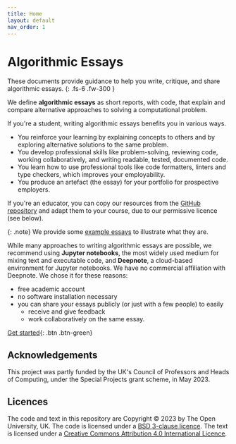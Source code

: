 ```yaml
---
title: Home
layout: default
nav_order: 1
---
```


# Algorithmic Essays

These documents provide guidance to help you write, critique, and share algorithmic essays.
{: .fs-6 .fw-300 }

We define **algorithmic essays** as short reports, with code, that
explain and compare alternative approaches to solving a computational problem.

If you're a student, writing algorithmic essays benefits you in various ways.
- You reinforce your learning by explaining concepts to others and
  by exploring alternative solutions to the same problem.
- You develop professional skills like problem-solving, reviewing code,
  working collaboratively, and writing readable, tested, documented code.
- You learn how to use professional tools like code formatters, linters and
  type checkers, which improves your employability.
- You produce an artefact (the essay) for your portfolio for prospective employers.

If you're an educator, you can copy our resources from the
[GitHub repository](https://github.com/dsa-ou/algoesup) and
adapt them to your course, due to our permissive licence (see below).

{: .note}
We provide some [example essays]({{site.baseurl}}/example-essays) to illustrate what they are.

While many approaches to writing algorithmic essays are possible, we recommend
using **Jupyter notebooks**, the most widely used medium for mixing text and executable code,
and **Deepnote**, a cloud-based environment for Jupyter notebooks.
We have no commercial affiliation with Deepnote. We chose it for these reasons:
- free academic account
- no software installation necessary
- you can share your essays publicly (or just with a few people) to easily
  - receive and give feedback
  - work collaboratively on the same essay.

[Get started]({{site.baseurl}}/getting-started){: .btn .btn-green}

## Acknowledgements

This project was partly funded by the UK's Council of Professors and Heads of Computing,
under the Special Projects grant scheme, in May 2023.

## Licences

The code and text in this repository are
Copyright © 2023 by The Open University, UK.
The code is licensed under a
[BSD 3-clause licence](https://github.com/dsa-ou/algoesup/blob/main/LICENSE).
The text is licensed under a
[Creative Commons Attribution 4.0 International Licence](http://creativecommons.org/licenses/by/4.0).